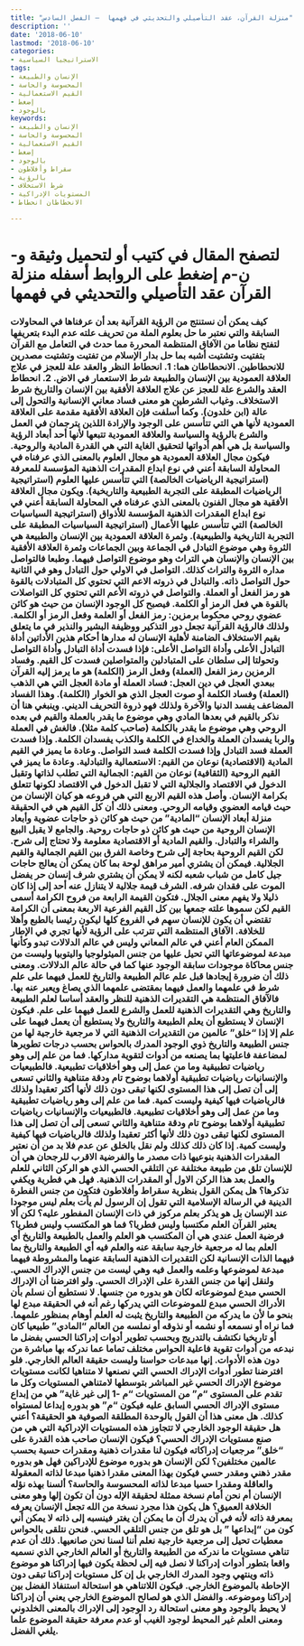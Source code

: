 ```yaml
---
title: "منزلة القرآن، عقد التأصيلي والتحديثي في فهمها  – الفصل السادس"
description: ''
date: '2018-06-10'
lastmod: '2018-06-10'
categories:
- الاستراتيجيا السياسية
tags:
- الإنسان والطبيعة
- المحسوسة والحاسة
- القيم الاستعمالية
- إضغط
- بالوجود
keywords:
- الإنسان والطبيعة
- المحسوسة والحاسة
- القيم الاستعمالية
- إضغط
- بالوجود
- سقراط وأفلاطون
- بالرؤية
- شرط الاستخلاف
- المستويات الإدراكية
- الانحطاطان انحطاط

---
```

# **لتصفح المقال في كتيب أو لتحميل وثيقة و-ن-م إضغط على الروابط أسفله** **منزلة القرآن عقد التأصيلي والتحديثي في فهمها**

### كيف يمكن أن نستنتج من الرؤية القرآنية بعد أن عرفناها في المحاولات السابقة والتي نعتبر ما حل بعلوم الملة من تحريف علته عدم البدء بتعريفها لتفتح نظاما من الآفاق المنتظمة المحررة مما حدث في التعامل مع القرآن بتفتيت وتشتيت أشبه بما حل بدار الإسلام من تفتيت وتشتيت مصدرين للانحطاطين. الانحطاطان هما: 1. انحطاط النظر والعقد علة للعجز في علاج العلاقة العمودية بين الإنسان والطبيعة شرط الاستعمار في الاض. 2. انحطاط العقد والشرع علة للعجز عن علاج العلاقة الأفقية بين الإنسان والتاريخ شرط الاستخلاف. وغياب الشرطين هو معنى فساد معاني الإنسانية والتحول إلى عالة (ابن خلدون). وكما أسلفت فإن العلاقة الأفقية مقدمة على العلاقة العمودية لأنها هي التي تتأسس على الوجود والإرادة اللذين يترجمان في العمل والشرع بالرؤية والسياسة والعلاقة العمودية تتبعها لأنها أحد أبعاد الرؤية والسياسة بل هي أهم أدواتها لتحقيق الغاية التي هي القدرة المادية والروحية. فيكون مجال العلاقة العمودية هو مجال العلوم بالمعنى الذي عرفناه في المحاولة السابقة أعني في نوع ابداع المقدرات الذهنية المؤسسة للمعرفة (استراتيجية الرياضيات الخالصة) التي تتأسس عليها العلوم (استراتيجية الرياضيات المطبقة على التجربة الطبيعية والتاريخية). ويكون مجال العلاقة الأفقية هو مجال الفنون بالمعنى الذي عرفناه في المحاولة السابقة أعني في نوع ابداع المقدرات الذهنية المؤسسة للأذواق (استراتيجية السياسيات الخالصة) التي تتأسس عليها الأعمال (استراتيجية السياسيات المطبقة على التجربة التاريخية والطبيعية). وثمرة العلاقة العمودية بين الإنسان والطبيعة هي الثروة وهي موضوع التبادل في الجماعة وبين الجماعات وثمرة العلاقة الأفقية بين الإنسان والإنسان هي التراث وهو موضوع التواصل فيهما. وطبعا فالتواصل مداره الثروة والتراث كذلك. التواصل في الاولي حول التبادل وهو في الثانية حول التواصل ذاته. والتبادل في ذروته الاعم التي تحتوي كل المتبادلات بالقوة هو رمز الفعل أو العملة. والتواصل في ذروته الأعم التي تحتوي كل التواصلات بالقوة هي فعل الرمز أو الكلمة. فيصبح كل الوجود الإنسان من حيث هو كائن عضوي روحي محكوما برمزين: رمز الفعل أو العلمة وفعل الرمز أو الكلمة. ولذلك فالرؤية القرآنية تجعل دور التذكير ووظيفة البشير والنذير في ما يتعلق بقيم الاستخلاف الضامنة لأهلية الإنسان له مدارها أحكام هذين الأداتين أداة التبادل الأعلى وأداة التواصل الأعلى: فإذا فسدت أداة التبادل وأداة التواصل وتحولتا إلى سلطان على المتبادلين والمتواصلين فسدت كل القيم. وفساد الرمزين رمز الفعل (العملة) وفعل الرمز (الكلمة) هو ما يرمز إليه القرآن ببعدي العجل في دين العجل: فساد العملة أو مادة العجل التي هي الذهب (العملة) وفساد الكلمة أو صوت العجل الذي هو الخوار (الكلمة). وهذا الفساد المضاعف يفسد الدنيا والآخرة ولذلك فهو ذروة التحريف الديني. وينبغي هنا أن نذكر بالقيم في بعدها المادي وهي موضوع ما يقدر بالعملة والقيم في بعده الروحي وهي موضوع ما يقدر بالكلمة (صاحب كلمة مثلا). فالغش في العملة والربا يفسدان العملة والخداع في الكلمة والكذب يفسدان الكلمة. وإذا فسدت العملة فسد التبادل وإذا فسدت الكلمة فسد التواصل. وعادة ما يميز في القيم المادية (الاقتصادية) نوعان من القيم: الاستعمالية والتبادلية. وعادة ما يميز في القيم الروحية (الثقافية) نوعان من القيم: الجمالية التي تطلب لذاتها وتقبل الدخول في الاقتصاد والجلالية التي لا تقبل الدخول في الاقتصاد لكونها تتعلق بكرامة الإنسان. وأصل هذه القيم الاربع التي هي فروعه هو كيان الإنسان من حيث قيامه العضوي وقيامه الروحي. ومعنى ذلك أن كل القيم هي في الحقيقة منزلة أبعاد الإنسان “المادية” من حيث هو كائن ذو حاجات عضوية وأبعاد الإنسان الروحية من حيث هو كائن ذو حاجات روحية. والجامع لا يقبل البيع والشراء والتبادل. والقيم المادية أو الاقتصادية معلومة ولا تحتاج إلى شرح. لكن القيم الروحية بحاجة إلى شرح وخاصة الفرق بين القيم الجمالية والقيم الجلالية. فيمكن أن يشتري أمير مراهق لوحة بما كان يمكن أن يعالج حاجات جيل كامل من شباب شعبه لكنه لا يمكن أن يشتري شرف إنسان حر يفضل الموت على فقدان شرفه. الشرف قيمة جلالية لا يتنازل عنه أحد إلى إذا كان ذليلا ولا يفهم معنى الجلال. فتكون القيمة الرابعة من فروح الكرامة أسمى القيم لكن سموها علته جمعها بين كل القيم الفرعية الاربعة بمعنى أن الكرامة تقتضي أن يكون للإنسان سهم في الفروع كلها ليكون رئيسا بالطبع وأهلا للخلافة. الآفاق المنتظمة التي تترتب على الرؤية لأنها تجري في الإطار الممكن العام أعني في عالم المعاني وليس في عالم الدلالات تبدو وكأنها مبدعة لموضوعاتها التي تحيل عليها من جنس الميثولوجيا واليتوبيا وليست من جنس محاكاة موجودات سابقة الوجود عنها كما في حالة عالم الدلالات. ومعنى ذلك أن ضرورة إيجادها قبل علم عالم الطبيعة والتاريخ للعمل فيهما على علم شرط في علمهما والعمل فيهما بمقتضى علمهما الذي يصاغ ويعبر عنه بها. فالآفاق المنتظمة هي التقديرات الذهنية للنظر والعقد أساسا لعلم الطبيعة والتاريخ وهي التقديرات الذهنية للعمل والشرع للعمل فيهما على علم. فيكون الإنسان لا يستطيع أن يعلم الطبيعة والتاريخ ولا يستطيع أن يعمل فيهما على علم إلا إذا “خلق” عالمين من التقديرات الذهنية التي لا مرجعية خارجية لها من جنس الطبيعة والتاريخ ذوي الوجود المدرك بالحواس بحسب درجات تطويرها لمضاعفة فاعليتها بما يصنعه من أدوات لتقوية مداركها. فما من علم إلى وهو رياضيات تطبيقية وما من عمل إلى وهو أخلاقيات تطبيعية. فالطبيعيات والإنسانيات رياضيات تطبيقية أولاهما بوضوح تام ودقة متناهية والثاني تسعى إلى أن تصل إلى هذا المستوى لكنها تبقى دون ذلك لأنها أكثر تعقيدا ولذلك فالرياضيات فيها كيفية وليست كمية. فما من علم إلى وهو رياضيات تطبيقية وما من عمل إلى وهو أخلاقيات تطبيعية. فالطبيعيات والإنسانيات رياضيات تطبيقية أولاهما بوضوح تام ودقة متناهية والثاني تسعى إلى أن تصل إلى هذا المستوى لكنها تبقى دون ذلك لأنها أكثر تعقيدا ولذلك فالرياضيات فيها كيفية وليست كمية. إذا كان ذلك كذلك ولم نقل بالخلق عن عدم فلا بد من أن نعتبر المقدرات الذهنية بنوعيها ذات مصدر ما والفرضية الاقرب للرجحان هي أن للإنسان تلق من طبيعة مختلفة عن التلقي الحسي الذي هو الركن الثاني للعلم والعمل بعد هذا الركن الاول أو المقدرات الذهنية. فهل هي فطرية ويكفي تذكرها؟ هل يمكن القول بنظرية سقراط وأفلاطون فتكون من جنس الفطرة الدينية في الرسالة الإسلامية التي تقول إن الرسول لم يأت بعلم ليس موجودا عند الإنسان بل هو يذكر بعلم مركوز في ذات الإنسان المفطور عليه؟ لكن ألا يعتبر القرآن العلم مكتسبا وليس فطريا؟ فما هو المكتسب وليس فطريا؟ فرضية العمل عندي هي أن المكتسب هو العلم والعمل بالطبيعة والتاريخ أي العلم بما له مرجعية خارجية سابقة عنه والعلم فيه أي الطبيعة والتاريخ بما فيهما الذات الإنسانية لكن التقديرات الذهنية السابقة عنهما والمشروطة فيهما مبدعة لموضوعها وعلمه والعمل فيه وهي ليست من جنس الإدراك الحسي. ولنقل إنها من جنس القدرة على الإدراك الحسي. ولو افترضنا أن الإدراك الحسي مبدع لموضوعاته لكان هو بدوره من جنسها. لا نستطيع أن نسلم بأن الأدراك الحسي مبدع للموضوعات التي يدركها رغم أنه في الحقيقة مبدع لها بنحو ما لأن ما يدركه من الطبيعة والتاريخ يثبت له العلم أوهام بمنظور علمهما. فما نراه أو نسمعه أو نشمه أو نذوقه أو نملسه من العالم “المادي” طبيعيا كان أو تاريخيا نكتشف بالتدريج وبحسب تطوير أدوات إدراكنا الحسي بفضل ما نبدعه من أدوات تقوية فاعلية الحواس مختلف تماما عما ندركه بها مباشرة من دون هذه الأدوات. إنها مبدعات حواسنا وليست حقيقة العالم الخارجي. فلو افترضنا تطور أدوات الإدراك الحسي التي نصنعها لا متناهيا لكانت مستويات موضوع الإدراك الحسي غير المباشر بتوسطها لامتناهي المستويات وكل ما تقدم على المستوى “م” من المستويات “م -1 إلى غير غاية” هي من إبداع مستوى الإدراك الحسي السابق عليه فيكون “م” هو بدوره إبداعا لمستواه كذلك. هل معنى هذا أن القول بالوحدة المطلقة الصوفية هو الحقيقة؟ أعني هل حقيقة الوجود الخارجي لا تتجاوز هذه المستويات الإدراكية التي هي من صنع مستويات الإدراك الحسي؟ فيكون الإنسان صاحب هذه القدرة على “خلق” مرجعيات إدراكاته فيكون لنا مقدرات ذهنية ومقدرات حسية بحسب عالمين مختلفين؟ لكن الإنسان هو بدوره موضوع للإدراكين فهل هو بدوره مقدر ذهني ومقدر حسي فيكون بهذا المعنى مقدرا ذهنيا مبدعا لذاته المعقولة والعاقلة ومقدرا حسيا مبدعا لذاته المحسوسة والحاسة؟ ألسنا بهذه نؤله الإنسان أم نحن أمام نسخة ممثلة لحقيقة الإله دون أن تكون إلها وهو معنى الخلافة العميق؟ هل يكون هذا مجرد نسخة من الله تجعل الإنسان يعرفه بمعرفة ذاته لأنه في آن يدرك أن ما يمكن أن يغتر فينسبه إلى ذاته لا يمكن أني كون من “إبداعها ” بل هو تلق من جنس التلقي الحسي. فنحن نتلقى بالحواس معطيات تحيل إلى مرجعية خارجية نعلم أننا لسنا نحن صانعيها. ذلك أن عدم تناهي مستويات ما ندركه من الطبيعة والتاريخ أو العالم الخارجي الذي نسميه واقعا بتطور أدوات إدراكنا لا نصل فيه إلى لحظة يكون فيها إدراكنا هو موضوع ذاته وينتهي وجود المدرك الخارجي بل إن كل مستويات إدراكنا تبقى دون الإحاطة بالموضوع الخارجي. فيكون اللاتناهي هو استحالة استنفاذ الفضل بين إدراكنا وموضوعه. والفضل الذي هو لصالح الموضوع الخارجي يعني أن إدراكنا لا يحيط بالوجود وهو معنى استحالة رد الوجود إلى الإدراك بالمعنى الخلدوني ومعنى العلم غير المحيط لوجود الغيب أو عدم معرفة حقيقة الموضوع علما يلغي الفضل.

###